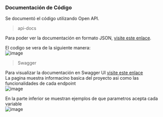 ### Documentación de Código

Se documentó el código utilizando Open API. 
>api-docs

Para poder ver la documentación en formato JSON, [visite este enlace](http://localhost:8080/v3/api-docs).  

El codigo se vera de la siguiente manera:  
![image](https://github.com/DylanEstrada9838/proyecto/assets/104156855/eaa664f8-5b7c-42f1-a570-aa2bc4db26d9)

>Swagger

Para visualizar la documentación en Swagger UI [visite este enlace](http://localhost:8080/swagger-ui/index.html)  
La pagina muestra informacino basica del proyecto asi como las funcionalidades de cada endpoint  
![image](https://github.com/DylanEstrada9838/proyecto/assets/104156855/d025f8ec-1565-4806-ad8d-0bbd889aac89)  

En la parte inferior se muestran ejemplos de que parametros acepta cada variable  
![image](https://github.com/DylanEstrada9838/proyecto/assets/104156855/39f39d6b-c7d7-4caf-9358-605327dba002)


